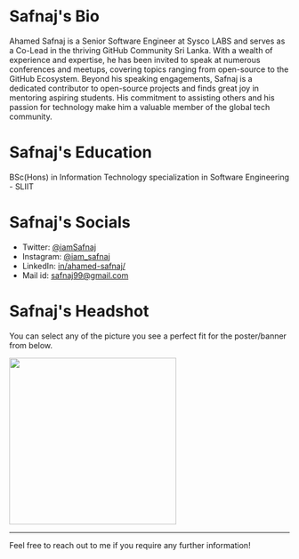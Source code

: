 # Safnaj's Bio

Ahamed Safnaj is a Senior Software Engineer at Sysco LABS and serves as a Co-Lead in the thriving GitHub Community Sri Lanka. With a wealth of experience and expertise, he has been invited to speak at numerous conferences and meetups, covering topics ranging from open-source to the GitHub Ecosystem. Beyond his speaking engagements, Safnaj is a dedicated contributor to open-source projects and finds great joy in mentoring aspiring students. His commitment to assisting others and his passion for technology make him a valuable member of the global tech community.

# Safnaj's Education

BSc(Hons) in Information Technology specialization in Software Engineering - SLIIT

# Safnaj's Socials

- Twitter: <a href="https://twitter.com/iamSafnaj/">@iamSafnaj</a>
- Instagram: <a href="https://www.instagram.com/iam_safnaj/">@iam_safnaj</a>
- LinkedIn: <a href="https://www.linkedin.com/in/ahamed-safnaj/">in/ahamed-safnaj/</a>
- Mail id: <a href="mailto:safnaj99@gmail.com">safnaj99@gmail.com</a>

# Safnaj's Headshot

You can select any of the picture you see a perfect fit for the poster/banner from below.

<img src="https://github.com/Safnaj/safnaj-bio/assets/37530024/2055857d-8d52-4435-909c-6504eda57fd9" width="300" height="300">

- - -

Feel free to reach out to me if you require any further information!
